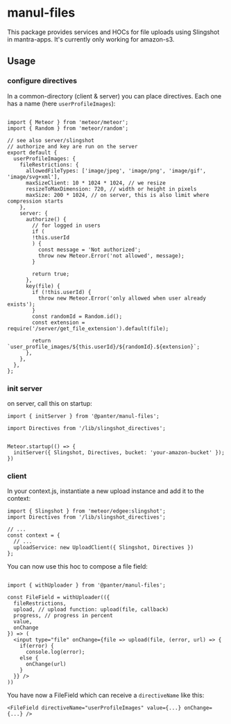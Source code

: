 # manul-files


This package provides services and HOCs for file uploads using Slingshot in mantra-apps.
It's currently only working for amazon-s3.

## Usage

### configure directives

In a common-directory (client & server) you can place directives. 
Each one has a name (here `userProfileImages`):

```

import { Meteor } from 'meteor/meteor';
import { Random } from 'meteor/random';

// see also server/slingshot
// authorize and key are run on the server
export default {
  userProfileImages: {
    fileRestrictions: {
      allowedFileTypes: ['image/jpeg', 'image/png', 'image/gif', 'image/svg+xml'],
      maxSizeClient: 10 * 1024 * 1024, // we resize
      resizeToMaxDimension: 720, // width or height in pixels
      maxSize: 200 * 1024, // on server, this is also limit where compression starts
    },
    server: {
      authorize() {
        // for logged in users
        if (
        !this.userId
        ) {
          const message = 'Not authorized';
          throw new Meteor.Error('not allowed', message);
        }

        return true;
      },
      key(file) {
        if (!this.userId) {
          throw new Meteor.Error('only allowed when user already exists');
        }
        const randomId = Random.id();
        const extension = require('/server/get_file_extension').default(file);

        return `user_profile_images/${this.userId}/${randomId}.${extension}`;
      },
    },
  },
};
```

### init server

on server, call this on startup:

```
import { initServer } from '@panter/manul-files';

import Directives from '/lib/slingshot_directives';


Meteor.startup(() => {
  initServer({ Slingshot, Directives, bucket: 'your-amazon-bucket' });
})
```

### client

In your context.js, instantiate a new upload instance and add it to the context:

```
import { Slingshot } from 'meteor/edgee:slingshot';
import Directives from '/lib/slingshot_directives';

// ...
const context = {
  // ...
  uploadService: new UploadClient({ Slingshot, Directives })
};
```

You can now use this hoc to compose a file field:

```

import { withUploader } from '@panter/manul-files';

const FileField = withUploader(({
  fileRestrictions,
  upload, // upload function: upload(file, callback)
  progress, // progress in percent
  value, 
  onChange
}) => (
  <input type="file" onChange={file => upload(file, (error, url) => {
    if(error) {
      console.log(error);
    else {
      onChange(url)
    }
  }} />
))

```

You have now a FileField which can receive a `directiveName` like this:

```
<FileField directiveName="userProfileImages" value={...} onChange={...} />
```

